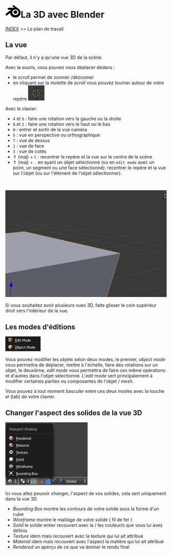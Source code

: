 # ![logo blender](src/blender.png)La 3D avec Blender
[INDEX](readme.md) >> Le plan de travail


## La vue
Par défaut, il n'y a qu'une vue 3D de la scène.

Avec la souris, vous pouvez vous déplacer dedans :
- le <em>scroll</em> permet de zoomer /dézoomer
- en cliquant sur la molette de <em>scroll</em> vous pouvez tourner autour de votre repère ![le repère](src/repere.png)

Avec le clavier:
- ```4``` et ```6``` : faire une rotation vers la gauche ou la droite
- ```8``` et ```2``` : faire une rotation vers le haut ou le bas
- ```0``` : entrer et sortir de la vue caméra
- ```5``` : vue en perspective ou orthographique
- ```7``` : vue de dessus
- ```1``` : vue de face
- ```3``` : vue de cotès
- &uArr; (maj) + ```C``` : recentrer le repère et la vue sur le centre de la scène
- &uArr; (maj) + ```.``` en ayant un objet sélectionné  (ou en ```edit mode``` avec un point, un segment ou une face sélectionné): recentrer le repère et la vue sur l'objet (ou sur l'élément de l'objet sélectionner).


<br />

 ![plusieurs vues 3D](src/vue-3d.gif)

Si vous souhaitez avoir plusieurs vues 3D, faite glisser le coin supérieur droit vers l'intérieur de la vue.

## Les modes d'éditions

![modes](src/edit_mode-object_mode.png)

Vous pouvez modifier les objets selon deux modes, le premier, <em>object mode</em> vous permettra de déplacer, mettre à l'échelle, faire des rotations sur un objet, le deuxième, <em>edit mode</em> vous permettra de faire ces même opérations et d'autres dans l'objet sélectionné. L'<em>edit mode</em> sert principalement à modifier certaines parties ou composantes de l'objet / <em>mesh</em>.

Vous pouvez à tout moment basculer entre ces deux modes avec la touche &rlarr; (tab) de votre clavier.


## Changer l'aspect des solides de la vue 3D


![changer le moteur de rendu](src/aspect-des-solides.png)

Ici vous allez pouvoir changer, l'aspect de vos solides, cela sert uniquement dans la vue 3D.
- *Bounding Box* montre les contours de votre solide sous la forme d'un cube
- *Wireframe* montre le maillage de votre solide ( fil de fer )
- *Solid* le solide entier recouvert avec la / les couleur/s que vous lui avez définis
- *Texture* idem mais recouvert avec la texture qui lui ait attribué
- *Material* idem mais recouvert avec l'aspect la matière qui lui ait attribué
- *Rendered* un aperçu de ce que va donner le rendu final
